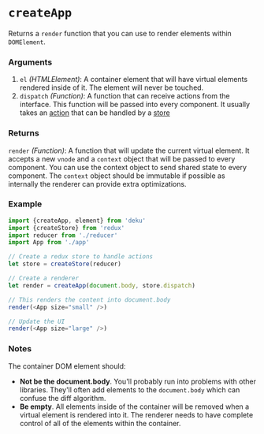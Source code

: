 # `createApp`

Returns a `render` function that you can use to render elements within `DOMElement`.

### Arguments

1. `el` _(HTMLElement)_: A container element that will have virtual elements rendered inside of it. The element will never be touched.
2. `dispatch` _(Function)_: A function that can receive actions from the interface. This function will be passed into every component. It usually takes an [action](http://redux.js.org/docs/basics/Actions.html) that can be handled by a [store](http://redux.js.org/docs/basics/Store.html)

### Returns

`render` _(Function)_: A function that will update the current virtual element. It accepts a new `vnode` and a `context` object that will be passed to every component. You can use the context object to send shared state to every component. The `context` object should be immutable if possible as internally the renderer can provide extra optimizations.

### Example

```js
import {createApp, element} from 'deku'
import {createStore} from 'redux'
import reducer from './reducer'
import App from './app'

// Create a redux store to handle actions
let store = createStore(reducer)

// Create a renderer
let render = createApp(document.body, store.dispatch)

// This renders the content into document.body
render(<App size="small" />)

// Update the UI
render(<App size="large" />)
```

### Notes

The container DOM element should:

* **Not be the document.body**. You'll probably run into problems with other libraries. They'll often add elements to the `document.body` which can confuse the diff algorithm.
* **Be empty**. All elements inside of the container will be removed when a virtual element is rendered into it. The renderer needs to have complete control of all of the elements within the container.
